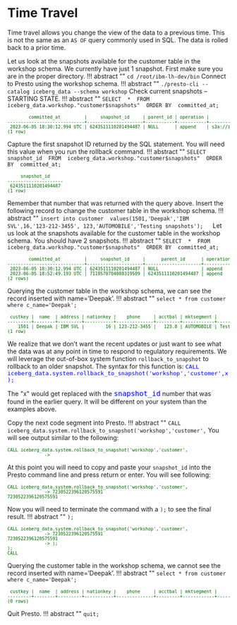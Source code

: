 # Time Travel
Time travel allows you change the view of the data to a previous time. This is not the same as an `AS OF` query commonly used in SQL. The data is rolled back to a prior time.

Let us look at the snapshots available for the customer table in the workshop schema. We currently have just 1 snapshot. First make sure you are in the proper directory.
!!! abstract ""
      ```
      cd /root/ibm-lh-dev/bin
      ```
Connect to Presto using the workshop schema.
!!! abstract ""
      ```
      ./presto-cli --catalog iceberg_data --schema workshop
      ```
Check current snapshots – STARTING STATE.
!!! abstract ""
      ```
      SELECT 
         * 
      FROM 
         iceberg_data.workshop."customer$snapshots" 
      ORDER BY 
         committed_at;
      ```
<pre style="font-size: small; color: darkgreen; overflow: auto">
        committed_at         |     snapshot_id     | parent_id | operation |                                               manifest_list                                                |                                                                                                                summary                                                                                                                
-----------------------------+---------------------+-----------+-----------+------------------------------------------------------------------------------------------------------------+---------------------------------------------------------------------------------------------------------------------------------------------------------------------------------------------------------------------------------------
 2023-06-05 18:30:12.994 UTC | 6243511110201494487 | NULL      | append    | s3a://iceberg-bucket/customer/metadata/snap-6243511110201494487-1-b5ab84dc-671a-426a-a734-940baa49a11f.avro | {changed-partition-count=1, added-data-files=1, total-equality-deletes=0, added-records=1500, total-position-deletes=0, added-files-size=75240, total-delete-files=0, total-files-size=75240, total-records=1500, total-data-files=1} 
(1 row)
</pre>
Capture the first snapshot ID returned by the SQL statement. You will need this value when you run the rollback command.
!!! abstract ""
      ```
      SELECT 
         snapshot_id 
      FROM 
         iceberg_data.workshop."customer$snapshots" 
      ORDER BY 
         committed_at;
      ```
<pre style="font-size: small; color: darkgreen; overflow: auto">
     snapshot_id     
---------------------
 6243511110201494487 
(1 row)
</pre>

Remember that number that was returned with the query above. Insert the following record to change the customer table in the workshop schema. 
!!! abstract ""
      ```
      insert into customer 
      values(1501,'Deepak','IBM SVL',16,'123-212-3455',
               123,'AUTOMOBILE','Testing snapshots');
      ```
 
Let us look at the snapshots available for the customer table in the workshop schema. You should have 2 snapshots. 
!!! abstract ""
      ```
      SELECT 
         * 
      FROM 
         iceberg_data.workshop."customer$snapshots" 
      ORDER BY 
         committed_at;
      ```
<pre style="font-size: small; color: darkgreen; overflow: auto">
        committed_at         |     snapshot_id     |      parent_id      | operation |                                               manifest_list                                                |                                                                                                                summary                                                                                                                
-----------------------------+---------------------+---------------------+-----------+------------------------------------------------------------------------------------------------------------+---------------------------------------------------------------------------------------------------------------------------------------------------------------------------------------------------------------------------------------
 2023-06-05 18:30:12.994 UTC | 6243511110201494487 | NULL                | append    | s3a://iceberg-bucket/customer/metadata/snap-6243511110201494487-1-b5ab84dc-671a-426a-a734-940baa49a11f.avro | {changed-partition-count=1, added-data-files=1, total-equality-deletes=0, added-records=1500, total-position-deletes=0, added-files-size=75240, total-delete-files=0, total-files-size=75240, total-records=1500, total-data-files=1} 
 2023-06-05 18:52:49.193 UTC | 7110570704088319509 | 6243511110201494487 | append    | s3a://iceberg-bucket/customer/metadata/snap-7110570704088319509-1-ef26bcf1-c122-4ea4-86b7-ba26369be374.avro | {changed-partition-count=1, added-data-files=1, total-equality-deletes=0, added-records=1, total-position-deletes=0, added-files-size=1268, total-delete-files=0, total-files-size=76508, total-records=1501, total-data-files=2}     
(2 rows)
</pre>

Querying the customer table in the workshop schema, we can see the record inserted with name=’Deepak’.
!!! abstract ""
      ```
      select * from customer where c_name='Deepak';
      ```
<pre style="font-size: small; color: darkgreen; overflow: auto">
 custkey |  name  | address | nationkey |    phone     | acctbal | mktsegment |      comment      
---------+--------+---------+-----------+--------------+---------+------------+-------------------
    1501 | Deepak | IBM SVL |        16 | 123-212-3455 |   123.0 | AUTOMOBILE | Testing snapshots 
(1 row)
</pre>

We realize that we don’t want the recent updates or just want to see what the data was at any point in time to respond to regulatory requirements. We will leverage the out-of-box system function `rollback_to_snapshot` to rollback to an older snapshot. The syntax for this function is:
<code style="color:blue; font-size: small">CALL iceberg_data.system.rollback_to_snapshot('workshop','customer',x);</code>

The "x" would get replaced with the <code style="color:blue;font-size:medium;">snapshot_id</code> number that was found in the earlier query. It will be different on your system than the examples above.

Copy the next code segment into Presto.
!!! abstract ""
      ```
      CALL iceberg_data.system.rollback_to_snapshot('workshop','customer',
      ```
You will see output similar to the following:
<pre style="font-size: small; color: darkgreen; overflow: auto">
CALL iceberg_data.system.rollback_to_snapshot('workshop','customer',
              -> 
</pre>
At this point you will need to copy and paste your `snapshot_id` into the Presto command line and press return or enter. You will see following:
<pre style="font-size: small; color: darkgreen; overflow: auto">
CALL iceberg_data.system.rollback_to_snapshot('workshop','customer',
              -> 7230522396120575591
7230522396120575591
</pre>
Now you will need to terminate the command with a `);` to see the final result.
!!! abstract ""
      ```
      );
      ```
<pre style="font-size: small; color: darkgreen; overflow: auto">
CALL iceberg_data.system.rollback_to_snapshot('workshop','customer',
              -> 7230522396120575591
7230522396120575591
              -> );
);
CALL
</pre>

Querying the customer table in the workshop schema, we cannot see the record inserted with name=’Deepak’.
!!! abstract ""
      ```
      select * from customer where c_name='Deepak';
      ```
<pre style="font-size: small; color: darkgreen; overflow: auto">
 custkey |  name  | address | nationkey |    phone     | acctbal | mktsegment |      comment      
---------+--------+---------+-----------+--------------+---------+------------+-------------------
(0 rows)
</pre>
Quit Presto.
!!! abstract ""
      ```
      quit;
      ```